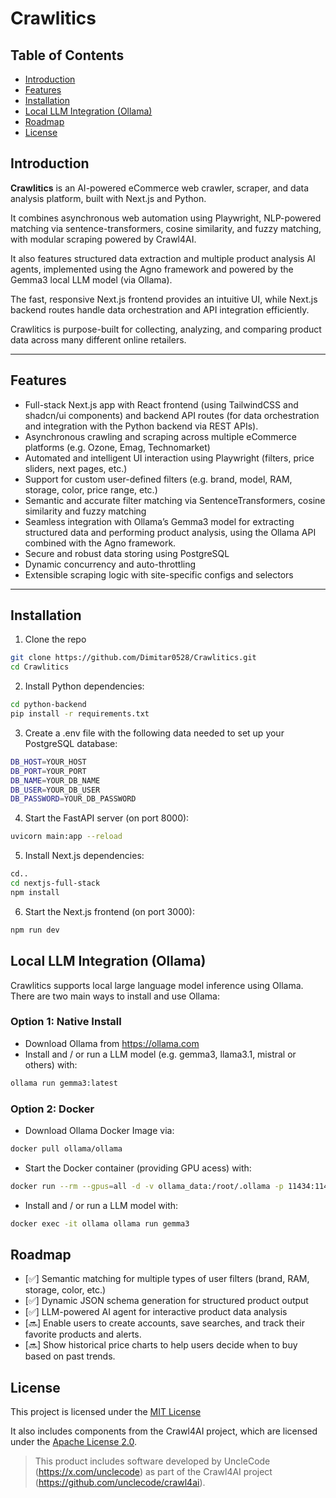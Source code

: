 #  Crawlitics

## Table of Contents
- [Introduction](#introduction)
- [Features](#features)
- [Installation](#installation)
- [Local LLM Integration (Ollama)](#local-llm-integration-ollama)
- [Roadmap](#roadmap)
- [License](#license)

## Introduction

**Crawlitics** is an AI-powered eCommerce web crawler, scraper, and data analysis platform, built with Next.js and Python.

It combines asynchronous web automation using Playwright, NLP-powered matching via sentence-transformers, cosine similarity, and fuzzy matching, with modular scraping powered by Crawl4AI. 

It also features structured data extraction and multiple product analysis AI agents, implemented using the Agno framework and powered by the Gemma3 local LLM model (via Ollama). 

The fast, responsive Next.js frontend provides an intuitive UI, while Next.js backend routes handle data orchestration and API integration efficiently. 

Crawlitics is purpose-built for collecting, analyzing, and comparing product data across many different online retailers.

---

## Features
- Full-stack Next.js app with React frontend (using TailwindCSS and shadcn/ui components) and backend API routes (for data orchestration and integration with the Python backend via REST APIs).
- Asynchronous crawling and scraping across multiple eCommerce platforms (e.g. Ozone, Emag, Technomarket)
- Automated and intelligent UI interaction using Playwright (filters, price sliders, next pages, etc.)
- Support for custom user-defined filters (e.g. brand, model, RAM, storage, color, price range, etc.)
- Semantic and accurate filter matching via SentenceTransformers, cosine similarity and fuzzy matching
- Seamless integration with Ollama’s Gemma3 model for extracting structured data and performing product analysis, using the Ollama API combined with the Agno framework.
- Secure and robust data storing using PostgreSQL
- Dynamic concurrency and auto-throttling
- Extensible scraping logic with site-specific configs and selectors
---

## Installation
1. Clone the repo
```bash
git clone https://github.com/Dimitar0528/Crawlitics.git
cd Crawlitics
```
2. Install Python dependencies:
```bash
cd python-backend
pip install -r requirements.txt
```
3. Create a .env file with the following data needed to set up your PostgreSQL database:
```bash
DB_HOST=YOUR_HOST
DB_PORT=YOUR_PORT
DB_NAME=YOUR_DB_NAME
DB_USER=YOUR_DB_USER
DB_PASSWORD=YOUR_DB_PASSWORD
```
4. Start the FastAPI server (on port 8000):
``` bash
uvicorn main:app --reload
```
5. Install Next.js dependencies:
```bash
cd..
cd nextjs-full-stack
npm install
```
6. Start the Next.js frontend (on port 3000):
```bash
npm run dev
```

##  Local LLM Integration (Ollama)
Crawlitics supports local large language model inference using Ollama. There are two main ways to install and use Ollama:
### Option 1: Native Install
- Download Ollama from https://ollama.com
- Install and / or run a LLM model (e.g. gemma3, llama3.1, mistral or others) with:
```bash
ollama run gemma3:latest
```
### Option 2: Docker
- Download Ollama Docker Image via:
```bash
docker pull ollama/ollama
```
- Start the Docker container (providing GPU acess) with:
```bash
docker run --rm --gpus=all -d -v ollama_data:/root/.ollama -p 11434:11434 --name ollama ollama/ollama 
```
- Install and / or run a LLM model with:
```bash
docker exec -it ollama ollama run gemma3 
```

## Roadmap
- [✅] Semantic matching for multiple types of user filters (brand, RAM, storage, color, etc.)
- [✅] Dynamic JSON schema generation for structured product output
- [✅] LLM-powered AI agent for interactive product data analysis
- [🔜] Enable users to create accounts, save searches, and track their favorite products and alerts.
- [🔜] Show historical price charts to help users decide when to buy based on past trends.

## License

This project is licensed under the [MIT License](https://github.com/Dimitar0528/Crawlitics?tab=MIT-1-ov-file)

It also includes components from the Crawl4AI project, which are licensed under the [Apache License 2.0](https://www.apache.org/licenses/LICENSE-2.0).

> This product includes software developed by UncleCode (https://x.com/unclecode) as part of the Crawl4AI project (https://github.com/unclecode/crawl4ai).
